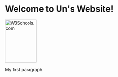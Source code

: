 
<html>
<body>

<h1>Welcome to Un's Website!</h1>

<img src="https://a538601f-a-9b07b441-s-sites.googlegroups.com/a/ucdavis.edu/unleong/food/898.JPG?attachauth=ANoY7coFKyFJIeNRqGomjelUN_7liMNweQJjpWT7IkN26usWZ-tYkw3oXnwel-4JWwtmch7nv8qFMwDrsuzBeRzEfZ9RN3B3Ho6rxEECJR0mZeODOthhGNfkDb37KE4c4LU9YBwKltO0dlZo9Acj4cLYlM0qBG4xZsQ5EvVFNrsL1s3gqtxA8d6kvIJigXabWNxMWW6vv6wi_2hvKLxBF4z1NVvh2M_oWg%3D%3D&attredirects=0" alt="W3Schools.com" width="104" height="142">

<p>My first paragraph.</p>

</body>
</html>

